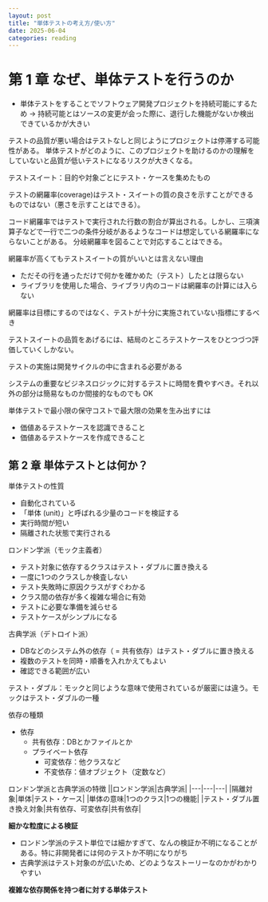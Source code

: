 ```yaml
---
layout: post
title: "単体テストの考え方/使い方"
date: 2025-06-04
categories: reading
---
```


# 第 1 章 なぜ、単体テストを行うのか

- 単体テストをすることでソフトウェア開発プロジェクトを持続可能にするため
  → 持続可能とはソースの変更が会った際に、退行した機能がないか検出できているかが大きい

テストの品質が悪い場合はテストなしと同じようにプロジェクトは停滞する可能性がある。
単体テストがどのように、このプロジェクトを助けるのかの理解をしていないと品質が低いテストになるリスクが大きくなる。

テストスイート：目的や対象ごとにテスト・ケースを集めたもの

テストの網羅率(coverage)はテスト・スイートの質の良さを示すことができるものではない（悪さを示すことはできる）。

コード網羅率ではテストで実行された行数の割合が算出される。しかし、三項演算子などで一行で二つの条件分岐があるようなコードは想定している網羅率にならないことがある。
分岐網羅率を図ることで対応することはできる。

網羅率が高くてもテストスイートの質がいいとは言えない理由

- ただその行を通っただけで何かを確かめた（テスト）したとは限らない
- ライブラリを使用した場合、ライブラリ内のコードは網羅率の計算には入らない

網羅率は目標にするのではなく、テストが十分に実施されていない指標にするべき

テストスイートの品質をあげるには、結局のところテストケースをひとつづつ評価していくしかない。

テストの実施は開発サイクルの中に含まれる必要がある

システムの重要なビジネスロジックに対するテストに時間を費やすべき。それ以外の部分は簡易なものか間接的なものでも OK

単体テストで最小限の保守コストで最大限の効果を生み出すには

- 価値あるテストケースを認識できること
- 価値あるテストケースを作成できること

## 第 2 章 単体テストとは何か？

単体テストの性質
- 自動化されている
- 「単体 (unit)」と呼ばれる少量のコードを検証する
- 実行時間が短い
- 隔離された状態で実行される

ロンドン学派（モック主義者）
- テスト対象に依存するクラスはテスト・ダブルに置き換える
- 一度に1つのクラスしか検査しない
- テスト失敗時に原因クラスがすぐわかる
- クラス間の依存が多く複雑な場合に有効
- テストに必要な準備を減らせる
- テストケースがシンプルになる

古典学派（デトロイト派）
- DBなどのシステム外の依存（ = 共有依存）はテスト・ダブルに置き換える
- 複数のテストを同時・順番を入れかえてもよい
- 確認できる範囲が広い


テスト・ダブル：モックと同じような意味で使用されているが厳密には違う。モックはテスト・ダブルの一種

依存の種類
- 依存
  - 共有依存：DBとかファイルとか
  - プライベート依存
    - 可変依存：他クラスなど
    - 不変依存：値オブジェクト（定数など）

ロンドン学派と古典学派の特徴
||ロンドン学派|古典学派|
|---|---|---|
|隔離対象|単体|テスト・ケース|
|単体の意味|1つのクラス|1つの機能|
|テスト・ダブル置き換え対象|共有依存、可変依存|共有依存|

__細かな粒度による検証__

- ロンドン学派のテスト単位では細かすぎて、なんの検証か不明になることがある。特に非開発者には何のテストか不明になりがち
- 古典学派はテスト対象のが広いため、どのようなストーリーなのかがわかりやすい

__複雑な依存関係を持つ者に対する単体テスト__


